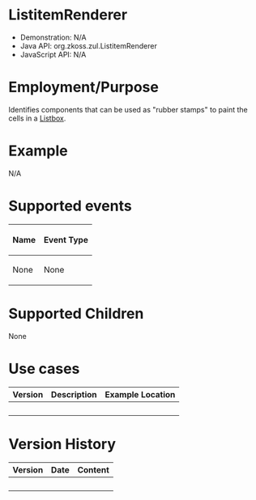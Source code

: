 

# ListitemRenderer

- Demonstration: N/A
- Java API: <javadoc>org.zkoss.zul.ListitemRenderer</javadoc>
- JavaScript API: N/A

# Employment/Purpose

Identifies components that can be used as "rubber stamps" to paint the
cells in a [ Listbox](ZK_Component_Reference/Data/Listbox).

# Example

N/A

# Supported events

<table>
<thead>
<tr class="header">
<th><center>
<p>Name</p>
</center></th>
<th><center>
<p>Event Type</p>
</center></th>
</tr>
</thead>
<tbody>
<tr class="odd">
<td><p>None</p></td>
<td><p>None</p></td>
</tr>
</tbody>
</table>

# Supported Children

None

# Use cases

| Version | Description | Example Location |
|---------|-------------|------------------|
|         |             |                  |

# Version History

| Version | Date | Content |
|---------|------|---------|
|         |      |         |


